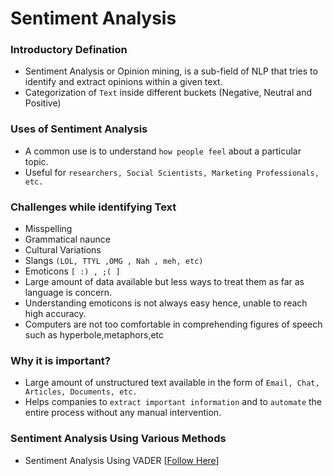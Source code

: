 # Sentiment Analysis
### Introductory Defination
- Sentiment Analysis or Opinion mining, is a sub-field of NLP that tries to identify and extract opinions within a given text.
- Categorization of `Text` inside different buckets (Negative, Neutral and Positive)

### Uses of Sentiment Analysis
- A common use is to understand `how people feel` about a particular topic.
- Useful for `researchers, Social Scientists, Marketing Professionals, etc.`

### Challenges while identifying Text
- Misspelling
- Grammatical naunce
- Cultural Variations
- Slangs `(LOL, TTYL ,OMG , Nah , meh, etc)`
- Emoticons `[ :) , ;( ]`
- Large amount of data available but less ways to treat them as far as language is concern.
- Understanding emoticons is not always easy hence, unable to reach high accuracy.
- Computers are not too comfortable in comprehending figures of speech such as hyperbole,metaphors,etc
### Why it is important?
- Large amount of unstructured text available in the form of `Email, Chat, Articles, Documents, etc.`
- Helps companies to `extract important information` and to `automate` the entire process without any manual intervention. 

### Sentiment Analysis Using Various Methods
- Sentiment Analysis Using VADER [[Follow Here](https://github.com/MominAhmedShaikh/Natural-Language-Processing/tree/main/Text%20Classification/Sentiment%20Analysis/Sentiment%20Analysis%20Using%20VADER)]
